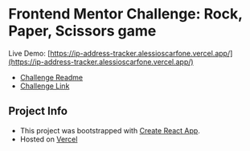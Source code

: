# Frontend Mentor Challenge: Rock, Paper, Scissors game

Live Demo: [https://ip-address-tracker.alessioscarfone.vercel.app/](https://ip-address-tracker.alessioscarfone.vercel.app/)

- [Challenge Readme](./design/README.md)
- [Challenge Link](https://www.frontendmentor.io/challenges/ip-address-tracker-I8-0yYAH0)

## Project Info

- This project was bootstrapped with [Create React App](https://github.com/facebook/create-react-app).
- Hosted on [Vercel](https://bit.ly/fem-vercel)

